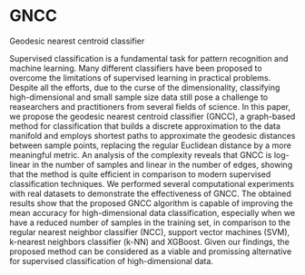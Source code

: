 # GNCC
Geodesic nearest centroid classifier

Supervised classification is a fundamental task for pattern recognition and machine learning. Many different classifiers have been proposed to overcome the limitations of supervised learning in practical problems. Despite all the efforts, due to the curse of the dimensionality, classifying high-dimensional and small sample size data still pose a challenge to reasearchers and practitioners from several fields of science. In this paper, we propose the geodesic nearest centroid classifier (GNCC), a graph-based method for classification that builds a discrete approximation to the data manifold and employs shortest paths to approximate the geodesic distances between sample points, replacing the regular Euclidean distance by a more meaningful metric. An analysis of the complexity reveals that GNCC is log-linear in the number of samples and linear in the number of edges, showing that the method is quite efficient in comparison to modern supervised classification techniques. We performed several computational experiments with real datasets to demonstrate the effectiveness of GNCC. The obtained results show that the proposed GNCC algorithm is capable of improving the mean accuracy for high-dimensional data classification, especially when we have a reduced number of samples in the training set, in comparison to the regular nearest neighbor classifier (NCC), support vector machines (SVM), k-nearest neighbors classifier (k-NN) and XGBoost. Given our findings, the proposed method can be considered as a viable and promissing alternative for supervised classification of high-dimensional data.
